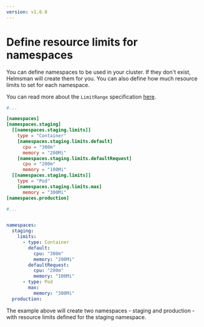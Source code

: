 ```yaml
---
version: v1.8.0
---
```


# Define resource limits for namespaces

You can define namespaces to be used in your cluster. If they don't exist, Helmsman will create them for you. You can also define how much resource limits to set for each namespace.

You can read more about the `LimitRange` specification [here](https://docs.openshift.com/container-platform/3.11/dev_guide/compute_resources.html#dev-limit-ranges).

```toml
#...

[namespaces]
[namespaces.staging]
  [[namespaces.staging.limits]]
    type = "Container"
    [namespaces.staging.limits.default]
      cpu = "300m"
      memory = "200Mi"
    [namespaces.staging.limits.defaultRequest]
      cpu = "200m"
      memory = "100Mi"
  [[namespaces.staging.limits]]
    type = "Pod"
    [namespaces.staging.limits.max]
      memory = "300Mi"
[namespaces.production]

#...
```

```yaml

namespaces:
  staging:
    limits:
      - type: Container
        default:
          cpu: "300m"
          memory: "200Mi"
        defaultRequest:
          cpu: "200m"
          memory: "100Mi"
      - type: Pod
        max:
          memory: "300Mi"
  production:

```

The example above will create two namespaces - staging and production - with resource limits defined for the staging namespace.
